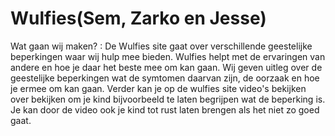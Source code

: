 # Wulfies(Sem, Zarko en Jesse) 

Wat gaan wij maken? : De Wulfies site gaat over verschillende geestelijke beperkingen waar wij hulp mee bieden. Wulfies helpt met de ervaringen van andere en 
                hoe je daar het beste mee om kan gaan. Wij geven uitleg over de geestelijke beperkingen wat de symtomen daarvan zijn, de oorzaak en hoe je ermee om kan gaan. 
                Verder kan je op de wulfies site video's bekijken over bekijken om je kind bijvoorbeeld te laten begrijpen wat de beperking is. Je kan door de video ook je kind tot rust laten brengen als het niet zo goed gaat.
